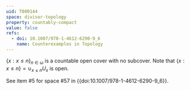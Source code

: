 ```yaml
---
uid: T000144
space: divisor-topology
property: countably-compact
value: false
refs:
  - doi: 10.1007/978-1-4612-6290-9_6
    name: Counterexamples in Topology
---
```

$\{x : x \leq n\}_{n \in \omega}$ is a countable open cover with no subcover. Note that $\{x : x \leq n\} = \cup_{x \leq n} U_x$ is open.

See item #5 for space #57 in {{doi:10.1007/978-1-4612-6290-9_6}}.
